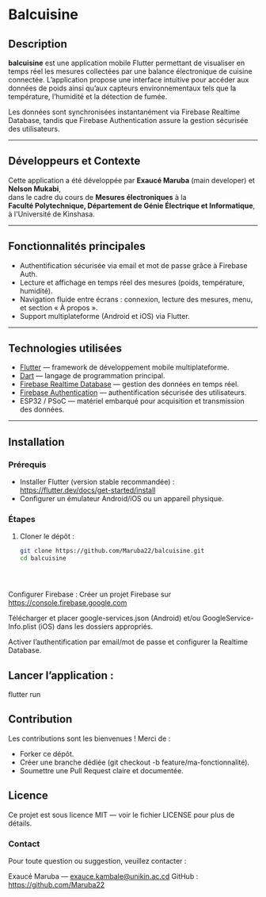 # Balcuisine

## Description

**balcuisine** est une application mobile Flutter permettant de visualiser en temps réel les mesures collectées par une balance électronique de cuisine connectée. L’application propose une interface intuitive pour accéder aux données de poids ainsi qu’aux capteurs environnementaux tels que la température, l’humidité et la détection de fumée.

Les données sont synchronisées instantanément via Firebase Realtime Database, tandis que Firebase Authentication assure la gestion sécurisée des utilisateurs.

---

## Développeurs et Contexte

Cette application a été développée par **Exaucé Maruba** (main developer) et **Nelson Mukabi**,  
dans le cadre du cours de **Mesures électroniques** à la  
**Faculté Polytechnique, Département de Génie Électrique et Informatique**,  
à l'Université de Kinshasa.

---

## Fonctionnalités principales

- Authentification sécurisée via email et mot de passe grâce à Firebase Auth.  
- Lecture et affichage en temps réel des mesures (poids, température, humidité).  
- Navigation fluide entre écrans : connexion, lecture des mesures, menu, et section « À propos ».  
 - Support multiplateforme (Android et iOS) via Flutter.

---

## Technologies utilisées

- [Flutter](https://flutter.dev) — framework de développement mobile multiplateforme.  
- [Dart](https://dart.dev) — langage de programmation principal.  
- [Firebase Realtime Database](https://firebase.google.com/docs/database) — gestion des données en temps réel.  
- [Firebase Authentication](https://firebase.google.com/docs/auth) — authentification sécurisée des utilisateurs.  
- ESP32 / PSoC — matériel embarqué pour acquisition et transmission des données.

---

## Installation

### Prérequis

- Installer Flutter (version stable recommandée) : https://flutter.dev/docs/get-started/install  
- Configurer un émulateur Android/iOS ou un appareil physique.

### Étapes

1. Cloner le dépôt :

   ```bash
   git clone https://github.com/Maruba22/balcuisine.git
   cd balcuisine





Configurer Firebase :
Créer un projet Firebase sur https://console.firebase.google.com

Télécharger et placer google-services.json (Android) et/ou GoogleService-Info.plist (iOS) dans les dossiers appropriés.

Activer l’authentification par email/mot de passe et configurer la Realtime Database.



## Lancer l’application :
 flutter run




## Contribution
Les contributions sont les bienvenues !
Merci de :
- Forker ce dépôt.
- Créer une branche dédiée (git checkout -b feature/ma-fonctionnalité).
- Soumettre une Pull Request claire et documentée.

## Licence
Ce projet est sous licence MIT — voir le fichier LICENSE pour plus de détails.


### Contact
Pour toute question ou suggestion, veuillez contacter :

Exaucé Maruba — exauce.kambale@unikin.ac.cd
GitHub : https://github.com/Maruba22
